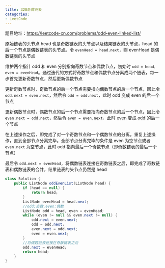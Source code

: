 ```yaml
---
title: 328奇偶链表
categories: 
- LeetCode
---
```


题目地址：https://leetcode-cn.com/problems/odd-even-linked-list/

原始链表的头节点 head 也是奇数链表的头节点以及结果链表的头节点，head 的后一个节点是偶数链表的头节点。令 `evenHead = head.next`，则 evenHead 是偶数链表的头节点

维护两个指针 odd 和 even 分别指向奇数节点和偶数节点，初始时 `odd = head，even = evenHead`。通过迭代的方式将奇数节点和偶数节点分离成两个链表，每一步首先更新奇数节点，然后更新偶数节点

更新奇数节点时，奇数节点的后一个节点需要指向偶数节点的后一个节点，因此令 `odd.next = even.next`，然后令 `odd = odd.next`，此时 odd 变成 even 的后一个节点

更新偶数节点时，偶数节点的后一个节点需要指向奇数节点的后一个节点，因此令 `even.next = odd.next`，然后令 `even = even.next`，此时 even 变成 odd 的后一个节点

在上述操作之后，即完成了对一个奇数节点和一个偶数节点的分离。重复上述操作，直到全部节点分离完毕。全部节点分离完毕的条件是 even 为空节点或者 `even.next` 为空节点，此时 odd 指向最后一个奇数节点（即奇数链表的最后一个节点）

最后令 `odd.next = evenHead`，将偶数链表连接在奇数链表之后，即完成了奇数链表和偶数链表的合并，结果链表的头节点仍然是 head

```java
class Solution {
    public ListNode oddEvenList(ListNode head) {
        if (head == null) {
            return head;
        }
        ListNode evenHead = head.next;
        //odd:奇数,even:偶数
        ListNode odd = head, even = evenHead;
        while (even != null && even.next != null) {
            odd.next = even.next;
            odd = odd.next;
            even.next = odd.next;
            even = even.next;
        }
        //将偶数链表连接在奇数链表之后
        odd.next = evenHead;
        return head;
    }
}
```

